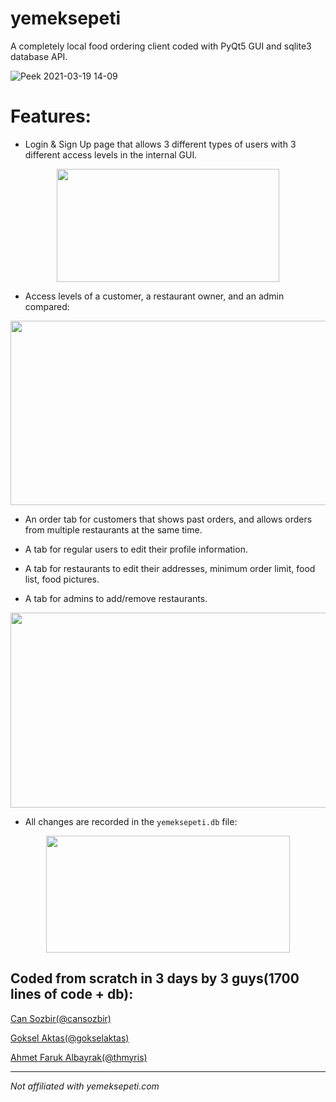 # yemeksepeti

A completely local food ordering client coded with PyQt5 GUI and sqlite3 database API.

![Peek 2021-03-19 14-09](https://user-images.githubusercontent.com/14177706/111773864-c62e8280-88bf-11eb-8e09-cf604b1f616b.gif)

# **Features:**

- Login & Sign Up page that allows 3 different types of users with 3 different access levels in the internal GUI.

 <p align="center">
  <img width="356" height="181" src="https://user-images.githubusercontent.com/14177706/111773989-e8c09b80-88bf-11eb-9766-f850264a7a1a.png">
</p>

- Access levels of a customer, a restaurant owner, and an admin compared:

 <p align="center">
  <img width="550" height="295" src="https://user-images.githubusercontent.com/14177706/111774869-19ed9b80-88c1-11eb-8c7a-fe3390aed8be.png">
</p>

- An order tab for customers that shows past orders, and allows orders from multiple restaurants at the same time.

- A tab for regular users to edit their profile information.

- A tab for restaurants to edit their addresses, minimum order limit, food list, food pictures.

- A tab for admins to add/remove restaurants.
 
 <p align="center">
  <img width="850" height="312" src="https://user-images.githubusercontent.com/14177706/111774945-2d990200-88c1-11eb-899b-83ba31f4e4f1.png">
</p>

- All changes are recorded in the `yemeksepeti.db` file:

 <p align="center">
  <img width="390" height="187" src="https://user-images.githubusercontent.com/14177706/111775167-70f37080-88c1-11eb-8ef1-3d7ff7635a88.png">
</p>

## **Coded from scratch in 3 days by 3 guys(1700 lines of code + db):**

[Can Sozbir(@cansozbir)](https://github.com/cansozbir) 

[Goksel Aktas(@gokselaktas)](https://github.com/gokselaktas)

[Ahmet Faruk Albayrak(@thmyris)](https://github.com/Thmyris)

---

*Not affiliated with yemeksepeti.com*
